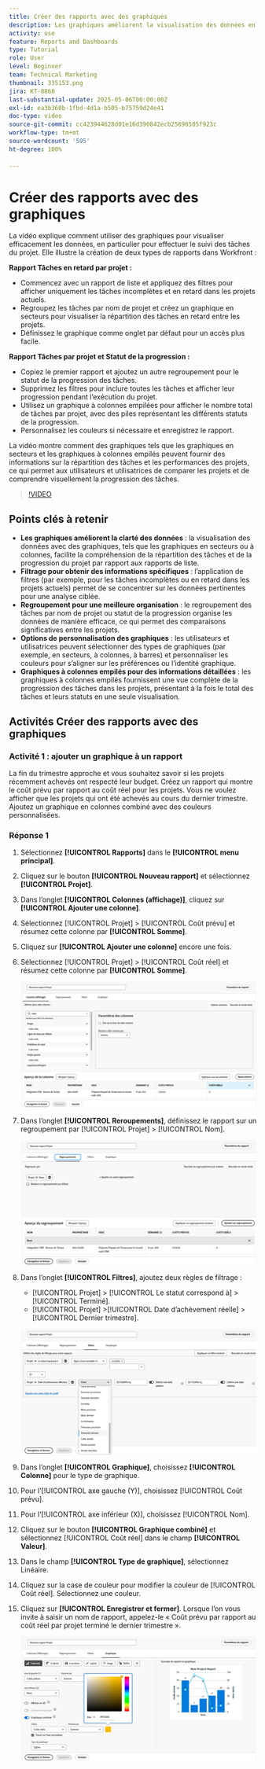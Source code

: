 ```yaml
---
title: Créer des rapports avec des graphiques
description: Les graphiques améliorent la visualisation des données en organisant les informations sur les données par le biais de filtres, de regroupements et de formats de colonnes empilés personnalisables, ce qui rend l’analyse plus claire et plus exploitable.
activity: use
feature: Reports and Dashboards
type: Tutorial
role: User
level: Beginner
team: Technical Marketing
thumbnail: 335153.png
jira: KT-8860
last-substantial-update: 2025-05-06T00:00:00Z
exl-id: ea3b360b-1fbd-4d1a-b505-b75759d24e41
doc-type: video
source-git-commit: cc423944628d01e16d390842ecb25696505f923c
workflow-type: tm+mt
source-wordcount: '595'
ht-degree: 100%

---
```


# Créer des rapports avec des graphiques

La vidéo explique comment utiliser des graphiques pour visualiser efficacement les données, en particulier pour effectuer le suivi des tâches du projet. Elle illustre la création de deux types de rapports dans Workfront :

**Rapport Tâches en retard par projet :**

* Commencez avec un rapport de liste et appliquez des filtres pour afficher uniquement les tâches incomplètes et en retard dans les projets actuels.
* Regroupez les tâches par nom de projet et créez un graphique en secteurs pour visualiser la répartition des tâches en retard entre les projets.
* Définissez le graphique comme onglet par défaut pour un accès plus facile.

**Rapport Tâches par projet et Statut de la progression :**

* Copiez le premier rapport et ajoutez un autre regroupement pour le statut de la progression des tâches.
* Supprimez les filtres pour inclure toutes les tâches et afficher leur progression pendant l’exécution du projet.
* Utilisez un graphique à colonnes empilées pour afficher le nombre total de tâches par projet, avec des piles représentant les différents statuts de la progression.
* Personnalisez les couleurs si nécessaire et enregistrez le rapport.

La vidéo montre comment des graphiques tels que les graphiques en secteurs et les graphiques à colonnes empilés peuvent fournir des informations sur la répartition des tâches et les performances des projets, ce qui permet aux utilisateurs et utilisatrices de comparer les projets et de comprendre visuellement la progression des tâches.

>[!VIDEO](https://video.tv.adobe.com/v/3450016/?captions=fre_fr&quality=12&learn=on&enablevpops=0)

## Points clés à retenir

* **Les graphiques améliorent la clarté des données** : la visualisation des données avec des graphiques, tels que les graphiques en secteurs ou à colonnes, facilite la compréhension de la répartition des tâches et de la progression du projet par rapport aux rapports de liste.
* **Filtrage pour obtenir des informations spécifiques** : l’application de filtres (par exemple, pour les tâches incomplètes ou en retard dans les projets actuels) permet de se concentrer sur les données pertinentes pour une analyse ciblée.
* **Regroupement pour une meilleure organisation** : le regroupement des tâches par nom de projet ou statut de la progression organise les données de manière efficace, ce qui permet des comparaisons significatives entre les projets.
* **Options de personnalisation des graphiques** : les utilisateurs et utilisatrices peuvent sélectionner des types de graphiques (par exemple, en secteurs, à colonnes, à barres) et personnaliser les couleurs pour s’aligner sur les préférences ou l’identité graphique.
* **Graphiques à colonnes empilés pour des informations détaillées** : les graphiques à colonnes empilés fournissent une vue complète de la progression des tâches dans les projets, présentant à la fois le total des tâches et leurs statuts en une seule visualisation.


## Activités Créer des rapports avec des graphiques

### Activité 1 : ajouter un graphique à un rapport

La fin du trimestre approche et vous souhaitez savoir si les projets récemment achevés ont respecté leur budget. Créez un rapport qui montre le coût prévu par rapport au coût réel pour les projets. Vous ne voulez afficher que les projets qui ont été achevés au cours du dernier trimestre. Ajoutez un graphique en colonnes combiné avec des couleurs personnalisées.

### Réponse 1

1. Sélectionnez **[!UICONTROL Rapports]** dans le **[!UICONTROL menu principal]**.
1. Cliquez sur le bouton **[!UICONTROL Nouveau rapport]** et sélectionnez **[!UICONTROL Projet]**.
1. Dans l’onglet **[!UICONTROL Colonnes (affichage)]**, cliquez sur **[!UICONTROL Ajouter une colonne]**.
1. Sélectionnez [!UICONTROL Projet] > [!UICONTROL Coût prévu] et résumez cette colonne par **[!UICONTROL Somme]**.
1. Cliquez sur **[!UICONTROL Ajouter une colonne]** encore une fois.
1. Sélectionnez [!UICONTROL Projet] > [!UICONTROL Coût réel] et résumez cette colonne par **[!UICONTROL Somme]**.

   ![Image de l’écran d’ajout de colonnes à un rapport](assets/chart-report-columns.png)

1. Dans l’onglet **[!UICONTROL Reroupements]**, définissez le rapport sur un regroupement par [!UICONTROL Projet] > [!UICONTROL Nom].

   ![Image de l’écran d’ajout de groupes à un rapport](assets/chart-report-groupings.png)

1. Dans l’onglet **[!UICONTROL Filtres]**, ajoutez deux règles de filtrage :

   * [!UICONTROL Projet] > [!UICONTROL Le statut correspond à] > [!UICONTROL Terminé].
   * [!UICONTROL Projet] >[!UICONTROL  Date d’achèvement réelle] > [!UICONTROL Dernier trimestre].

   ![Image de l’écran d’ajout de filtres à un rapport](assets/chart-report-filters.png)

1. Dans l’onglet **[!UICONTROL Graphique]**, choisissez **[!UICONTROL Colonne]** pour le type de graphique.
1. Pour l’[!UICONTROL axe gauche (Y)], choisissez [!UICONTROL Coût prévu].
1. Pour l’[!UICONTROL axe inférieur (X)], choisissez [!UICONTROL Nom].
1. Cliquez sur le bouton **[!UICONTROL Graphique combiné]** et sélectionnez [!UICONTROL Coût réel] dans le champ **[!UICONTROL Valeur]**.
1. Dans le champ **[!UICONTROL Type de graphique]**, sélectionnez Linéaire.
1. Cliquez sur la case de couleur pour modifier la couleur de [!UICONTROL Coût réel]. Sélectionnez une couleur.
1. Cliquez sur **[!UICONTROL Enregistrer et fermer]**. Lorsque l’on vous invite à saisir un nom de rapport, appelez-le « Coût prévu par rapport au coût réel par projet terminé le dernier trimestre ».

   ![Image de l’écran d’ajout d’un graphique à un rapport](assets/chart-report-chart.png)
